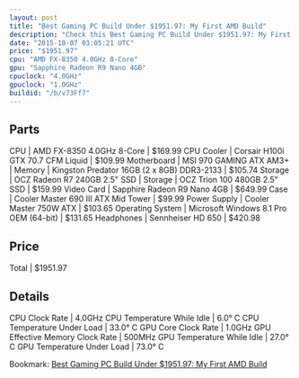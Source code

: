 ```yaml
---
layout: post
title: "Best Gaming PC Build Under $1951.97: My First AMD Build"
description: "Check this Best Gaming PC Build Under $1951.97: My First AMD Build. CPU: AMD FX-8350 4.0GHz 8-Core, CPU Cooler: Corsair H100i GTX 70.7 CFM Liquid, Motherboard: MSI 970 GAM"
date: "2015-10-07 03:05:21 UTC"
price: "$1951.97"
cpu: "AMD FX-8350 4.0GHz 8-Core"
gpu: "Sapphire Radeon R9 Nano 4GB"
cpuclock: "4.0GHz"
gpuclock: "1.0GHz"
buildid: "/b/v73Ff7"
---
```


## Parts

CPU | AMD FX-8350 4.0GHz 8-Core | $169.99
CPU Cooler | Corsair H100i GTX 70.7 CFM Liquid | $109.99
Motherboard | MSI 970 GAMING ATX AM3+ | 
Memory | Kingston Predator 16GB (2 x 8GB) DDR3-2133 | $105.74
Storage | OCZ Radeon R7 240GB 2.5" SSD | 
Storage | OCZ Trion 100 480GB 2.5" SSD | $159.99
Video Card | Sapphire Radeon R9 Nano 4GB | $649.99
Case | Cooler Master 690 III ATX Mid Tower | $99.99
Power Supply | Cooler Master 750W ATX | $103.65
Operating System | Microsoft Windows 8.1 Pro OEM (64-bit) | $131.65
Headphones | Sennheiser HD 650 | $420.98

## Price

Total | $1951.97

## Details

CPU Clock Rate | 4.0GHz
CPU Temperature While Idle | 6.0° C
CPU Temperature Under Load | 33.0° C
GPU Core Clock Rate | 1.0GHz
GPU Effective Memory Clock Rate | 500MHz
GPU Temperature While Idle | 27.0° C
GPU Temperature Under Load | 73.0° C

Bookmark: [Best Gaming PC Build Under $1951.97: My First AMD Build](http://pcbuilders.github.io/2015/10/07/best-gaming-pc-build-under-1951-dollars-dot-97-my-first-amd-build/)
